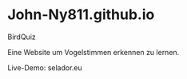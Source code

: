 # John-Ny811.github.io
BirdQuiz

Eine Website um Vogelstimmen erkennen zu lernen.

Live-Demo: selador.eu
